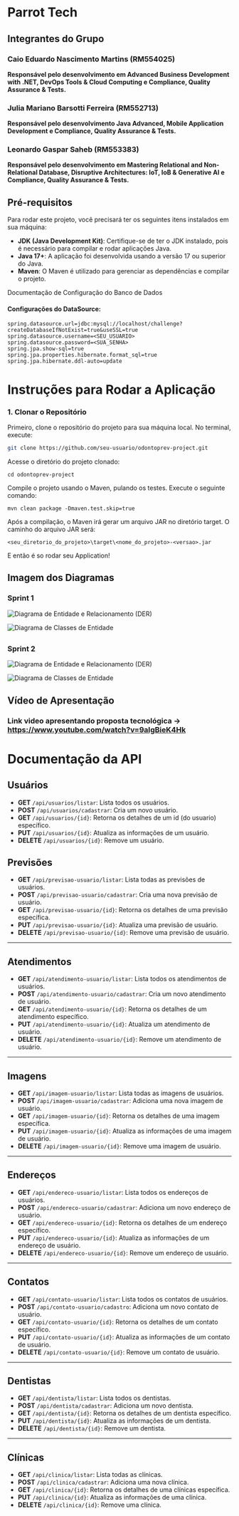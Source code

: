 # Parrot Tech

## Integrantes do Grupo

### Caio Eduardo Nascimento Martins (RM554025)
**Responsável pelo desenvolvimento em Advanced Business Development with .NET, DevOps Tools & Cloud Computing e Compliance, Quality Assurance & Tests.**

### Julia Mariano Barsotti Ferreira (RM552713)  
**Responsável pelo desenvolvimento Java Advanced, Mobile Application Development e Compliance, Quality Assurance & Tests.**

### Leonardo Gaspar Saheb (RM553383)  
**Responsável pelo desenvolvimento em Mastering Relational and Non-Relational Database, Disruptive Architectures: IoT, IoB & Generative AI e Compliance, Quality Assurance & Tests.**

  ##

## Pré-requisitos
Para rodar este projeto, você precisará ter os seguintes itens instalados em sua máquina:

- **JDK (Java Development Kit)**: Certifique-se de ter o JDK instalado, pois é necessário para compilar e rodar aplicações Java.
- **Java 17+**: A aplicação foi desenvolvida usando a versão 17 ou superior do Java.
- **Maven**: O Maven é utilizado para gerenciar as dependências e compilar o projeto.

Documentação de Configuração do Banco de Dados
#### Configurações do DataSource:
```
spring.datasource.url=jdbc:mysql://localhost/challenge?createDatabaseIfNotExist=true&useSSL=true
spring.datasource.username=<SEU_USUARIO>
spring.datasource.password=<SUA_SENHA>
spring.jpa.show-sql=true
spring.jpa.properties.hibernate.format_sql=true
spring.jpa.hibernate.ddl-auto=update
```

  ##
  
# Instruções para Rodar a Aplicação

### 1. Clonar o Repositório
Primeiro, clone o repositório do projeto para sua máquina local. No terminal, execute:

```bash
git clone https://github.com/seu-usuario/odontoprev-project.git
```

Acesse o diretório do projeto clonado:
```
cd odontoprev-project
```
Compile o projeto usando o Maven, pulando os testes. Execute o seguinte comando:
```
mvn clean package -Dmaven.test.skip=true
```
Após a compilação, o Maven irá gerar um arquivo JAR no diretório target. O caminho do arquivo JAR será:
```
<seu_diretorio_do_projeto>\target\<nome_do_projeto>-<versao>.jar
```
E então é so rodar seu Application!

  ##
  
## Imagem dos Diagramas
### Sprint 1 
![Diagrama de Entidade e Relacionamento (DER)](https://github.com/jumarianobf/Odontoprev/blob/main/imagens/Relational_Sprint1.png)

![Diagrama de Classes de Entidade](https://github.com/jumarianobf/Odontoprev/blob/main/imagens/Odontoprev.drawio%20(sprint_1).png)

##

### Sprint 2
![Diagrama de Entidade e Relacionamento (DER)](https://github.com/jumarianobf/Odontoprev/blob/main/imagens/DER_Sprint_2.png)

![Diagrama de Classes de Entidade](https://github.com/jumarianobf/Odontoprev/blob/main/imagens/Odontoprev.drawio%20(sprint_2).png)

## Vídeo de Apresentação

### Link video apresentando proposta tecnológica -> https://www.youtube.com/watch?v=9aIgBieK4Hk
  
  ##

# Documentação da API

## Usuários
- **GET** `/api/usuarios/listar`: Lista todos os usuários.
- **POST** `/api/usuarios/cadastrar`: Cria um novo usuário.
- **GET** `/api/usuarios/{id}`: Retorna os detalhes de um id (do usuario) específico.
- **PUT** `/api/usuarios/{id}`: Atualiza as informações de um usuário.
- **DELETE** `/api/usuarios/{id}`: Remove um usuário.

## Previsões
- **GET** `/api/previsao-usuario/listar`: Lista todas as previsões de usuários.
- **POST** `/api/previsao-usuario/cadastrar`: Cria uma nova previsão de usuário.
- **GET** `/api/previsao-usuario/{id}`: Retorna os detalhes de uma previsão específica.
- **PUT** `/api/previsao-usuario/{id}`: Atualiza uma previsão de usuário.
- **DELETE** `/api/previsao-usuario/{id}`: Remove uma previsão de usuário.

---

## Atendimentos
- **GET** `/api/atendimento-usuario/listar`: Lista todos os atendimentos de usuários.
- **POST** `/api/atendimento-usuario/cadastrar`: Cria um novo atendimento de usuário.
- **GET** `/api/atendimento-usuario/{id}`: Retorna os detalhes de um atendimento específico.
- **PUT** `/api/atendimento-usuario/{id}`: Atualiza um atendimento de usuário.
- **DELETE** `/api/atendimento-usuario/{id}`: Remove um atendimento de usuário.

---

## Imagens
- **GET** `/api/imagem-usuario/listar`: Lista todas as imagens de usuários.
- **POST** `/api/imagem-usuario/cadastrar`: Adiciona uma nova imagem de usuário.
- **GET** `/api/imagem-usuario/{id}`: Retorna os detalhes de uma imagem específica.
- **PUT** `/api/imagem-usuario/{id}`: Atualiza as informações de uma imagem de usuário.
- **DELETE** `/api/imagem-usuario/{id}`: Remove uma imagem de usuário.

---

## Endereços
- **GET** `/api/endereco-usuario/listar`: Lista todos os endereços de usuários.
- **POST** `/api/endereco-usuario/cadastrar`: Adiciona um novo endereço de usuário.
- **GET** `/api/endereco-usuario/{id}`: Retorna os detalhes de um endereço específico.
- **PUT** `/api/endereco-usuario/{id}`: Atualiza as informações de um endereço de usuário.
- **DELETE** `/api/endereco-usuario/{id}`: Remove um endereço de usuário.

---

## Contatos
- **GET** `/api/contato-usuario/listar`: Lista todos os contatos de usuários.
- **POST** `/api/contato-usuario/cadastro`: Adiciona um novo contato de usuário.
- **GET** `/api/contato-usuario/{id}`: Retorna os detalhes de um contato específico.
- **PUT** `/api/contato-usuario/{id}`: Atualiza as informações de um contato de usuário.
- **DELETE** `/api/contato-usuario/{id}`: Remove um contato de usuário.

---

## Dentistas
- **GET** `/api/dentista/listar`: Lista todos os dentistas.
- **POST** `/api/dentista/cadastrar`: Adiciona um novo dentista.
- **GET** `/api/dentista/{id}`: Retorna os detalhes de um dentista específico.
- **PUT** `/api/dentista/{id}`: Atualiza as informações de um dentista.
- **DELETE** `/api/dentista/{id}`: Remove um dentista.

---

## Clínicas
- **GET** `/api/clinica/listar`: Lista todas as clínicas.
- **POST** `/api/clinica/cadastrar`: Adiciona uma nova clínica.
- **GET** `/api/clinica/{id}`: Retorna os detalhes de uma clínicas específica.
- **PUT** `/api/clinica/{id}`: Atualiza as informações de uma clínica.
- **DELETE** `/api/clinica/{id}`: Remove uma clínica.

